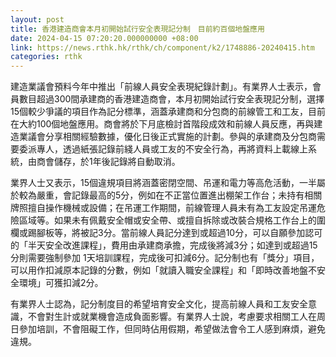 ```yaml
---
layout: post
title: 香港建造商會本月初開始試行安全表現記分制　目前約百個地盤應用
date: 2024-04-15 07:20:20.000000000 +08:00
link: https://news.rthk.hk/rthk/ch/component/k2/1748886-20240415.htm
categories: rthk
---
```


建造業議會預料今年中推出「前線人員安全表現紀錄計劃」。有業界人士表示，會員數目超過300間承建商的香港建造商會，本月初開始試行安全表現記分制，選擇15個較少爭議的項目作為記分標準，涵蓋承建商和分包商的前線管工和工友，目前在大約100個地盤應用。商會將於下月底檢討首階段成效和前線人員反應，再與建造業議會分享相關經驗數據，優化日後正式實施的計劃。參與的承建商及分包商需要委派專人，透過紙張記錄前綫人員或工友的不安全行為，再將資料上載線上系統，由商會儲存，於1年後記錄將自動取消。

業界人士又表示，15個違規項目將涵蓋密閉空間、吊運和電力等高危活動，一半屬於較為嚴重，會記錄最高的5分，例如在不正當位置進出棚架工作台；未持有相關牌照擅自操作機械或設備；在吊運工作期間，前線管理人員未有為工友設定吊運危險區域等。如果未有佩戴安全帽或安全帶、或擅自拆除或改裝合規格工作台上的圍欄或踢腳板等，將被記3分。當前線人員記分達到或超過10分，可以自願參加認可的「半天安全改進課程」，費用由承建商承擔，完成後將減3分；如達到或超過15分則需要強制參加 1天培訓課程，完成後可扣減6分。記分制也有「獎分」項目，可以用作扣減原本記錄的分數，例如「就讀入職安全課程」和「即時改善地盤不安全環境」可獲扣減2分。

有業界人士認為，記分制度目的希望培育安全文化，提高前線人員和工友安全意識，不會對生計或就業機會造成負面影響。有業界人士說，考慮要求相關工人在周日參加培訓，不會阻礙工作，但同時佔用假期，希望做法會令工人感到麻煩，避免違規。
